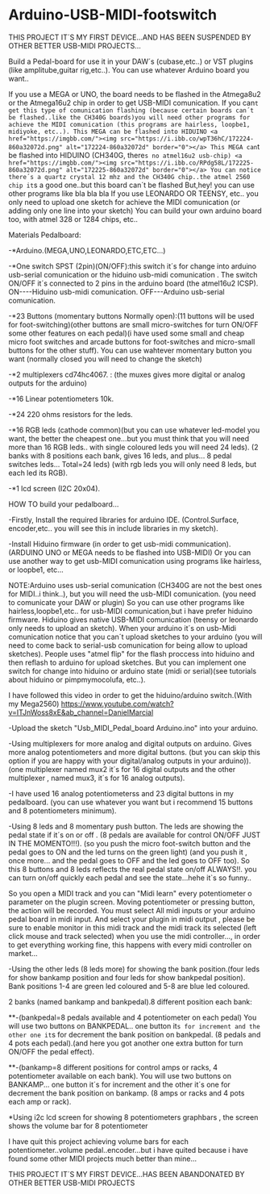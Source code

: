  # Arduino-USB-MIDI-footswitch
  THIS PROJECT IT´S MY FIRST DEVICE...AND HAS BEEN SUSPENDED BY OTHER BETTER USB-MIDI PROJECTS...

Build a Pedal-board for use it in your DAW´s (cubase,etc..) or VST plugins (like amplitube,guitar rig,etc..).
You can use whatever Arduino board you want..

If you use a MEGA or UNO, the board needs to be flashed in the Atmega8u2 or the Atmega16u2 chip in order to get
USB-MIDI comunication. If you can`t get this type of comunication flashing (because certain boards can´t be flashed..like the CH340G boards)you will need other programs for achieve the MIDI comunication (this programs are hairless, loopbe1, midiyoke, etc..).
This MEGA can be flashed into HIDUINO
<a href="https://imgbb.com/"><img src="https://i.ibb.co/wpT36hC/172224-860a32072d.png" alt="172224-860a32072d" border="0"></a>
This MEGA can`t be flashed into HIDUINO (CH340G, there`s no atmel16u2 usb-chip)
<a href="https://imgbb.com/"><img src="https://i.ibb.co/RPdg58L/172225-860a32072d.png" alt="172225-860a32072d" border="0"></a>
You can notice there´s a quartz crystal 12 mhz and the CH340G chip..the atmel 2560 chip it`s a good one..but this board can´t be flashed
But,hey! you can use other programs like bla bla bla
If you use LEONARDO OR TEENSY, etc.. you only need to upload one sketch for achieve the MIDI comunication (or adding only one line into your sketch)
You can build your own arduino board too, with atmel 328 or 1284 chips, etc..

Materials Pedalboard:
 
  -*Arduino.(MEGA,UNO,LEONARDO,ETC,ETC...)
  
  -*One switch SPST (2pin)(ON/OFF):this switch it´s for change into arduino usb-serial comunication or the hiduino usb-midi comunication . The switch ON/OFF it´s connected to 2 pins in the arduino board (the atmel16u2 ICSP). 
  ON----Hiduino usb-midi comunication.
  OFF---Arduino usb-serial comunication.

   -*23 Buttons (momentary buttons Normally open):(11 buttons will be used for foot-switching)(other buttons are small micro-switches for turn ON/OFF some other features on each pedal)(i have used some small and cheap micro foot switches and arcade buttons for foot-switches and micro-small buttons for the other stuff). You can use wahtever momentary button you want (normally closed you will need to change the sketch)
	
   -*2 multiplexers cd74hc4067.  : (the muxes gives more digital or analog outputs for the arduino)
	
   -*16 Linear potentiometers 10k.

   -*24 220 ohms resistors for the leds.
	
   -*16 RGB leds (cathode common)(but you can use whatever led-model you want, the better the cheapest one...but you must think that you will need more than 16 RGB leds.. with single coloured leds you will need 24 leds).
	 (2 banks with 8 positions each bank, gives 16 leds, and plus... 8 pedal switches leds... Total=24 leds) (with rgb leds you will only need 8 leds, but each led its RGB).

   -*1 lcd screen (I2C 20x04). 

 
   HOW TO build your pedalboard...
							  
-Firstly, Install the required libraries for arduino IDE.  (Control.Surface, encoder,etc.. you will see this in include libraries in my sketch).

-Install Hiduino firmware (in order to get usb-midi communication). (ARDUINO UNO or MEGA needs to be flashed into USB-MIDI)
Or you can use another way to get usb-MIDI comunication using programs like hairless, or loopbe1, etc... 

   NOTE:Arduino uses usb-serial comunication (CH340G are not the best ones for MIDI..i think..), but you will need the usb-MIDI comunication.  (you need to comunicate your DAW or plugin)
  So you can use other programs like hairless,loopbe1,etc.. for usb-MIDI comunication,but i have prefer hiduino firmware.
  Hiduino gives native USB-MIDI comunication (teensy or leonardo only needs to upload an sketch).
  When your arduino it´s on usb-Midi comunication notice that you can´t upload sketches to your arduino (you will need to come back to serial-usb comunication for being allow to upload sketches).
  People uses "atmel flip" for the flash proccess into hiduino and then reflash to arduino for upload sketches.
  But you can implement one switch for change into hiduino or arduino state (midi or serial)(see tutorials about hiduino or pimpmymocolufa, etc..).

  I have followed this video in order to get the hiduino/arduino switch.(With my Mega2560) 
  https://www.youtube.com/watch?v=ITJnWoss8xE&ab_channel=DanielMarcial


-Upload the sketch "Usb_MIDI_Pedal_board Arduino.ino" into your arduino.



-Using multiplexers for more analog and digital outputs on arduino. Gives more analog potentiometers and more digital buttons.
(but you can skip this option if you are happy with your digital/analog outputs in your arduino)). 
(one multiplexer named mux2 it´s for 16 digital outputs and the other multiplexer , named mux3, it´s for 16 analog outputs).

-I have used 16 analog potentiometerss and 23 digital buttons in my pedalboard.
(you can use whatever you want but i recommend 15 buttons and 8 potentiometers minimum).

-Using 8 leds and 8 momentary push button. The leds are showing the pedal state if it´s on or off .
(8 pedals are available for control ON/OFF JUST IN THE MOMENTO!!!).
(so you push the micro foot-switch button and the pedal goes to ON and the led turns on the green light)
(and you push it , once more... and the pedal goes to OFF and the led goes to OFF too).
So this 8 buttons and 8 leds reflects the real pedal state on/off ALWAYS!!. you can turn on/off quickly each pedal and see the state...hehe it`s so funny..

So you open a MIDI track and you can "Midi learn" every potentiometer o parameter on the plugin screen.
Moving potentiometer or pressing button, the action will be recorded.
You must select All midi inputs or your arduino pedal board in midi input.
And select your plugin in midi output , please be sure to enable monitor in this midi track and the midi track its selected (left click mouse and track selected) when you use the midi controller..., in order to get everything working fine, this happens with every midi controller on market...

-Using the other leds (8 leds more) for showing the bank position.(four leds for show bankamp position and four leds for show bankpedal position).
Bank positions 1-4 are green led coloured and 5-8 are blue led coloured.


2 banks (named bankamp and bankpedal).8 different position each bank:

**-(bankpedal=8 pedals available and 4 potentiometer on each pedal) 
You will use two buttons on BANKPEDAL.. one button it`s for increment and the other one it`s for decrement the bank position on bankpedal.
(8 pedals and 4 pots each pedal).(and here you got another one extra button for turn ON/OFF the pedal effect).


**-(bankamp=8 different positions for control amps or racks, 4 potentiometer available on each bank).
You will use two buttons on BANKAMP... one button it´s for increment and the other it´s one for decrement the bank position on bankamp.
(8 amps or racks and 4 pots each amp or rack).

*Using i2c lcd screen for showing 8 potentiometers graphbars , the screen shows the volume bar for 8 potentiometer

I have quit this project achieving volume bars for each potentiometer..volume pedal..encoder...but i have quited because i have found some other MIDI projects much better than mine...

  THIS PROJECT IT´S MY FIRST DEVICE...HAS BEEN ABANDONATED BY OTHER BETTER USB-MIDI PROJECTS

